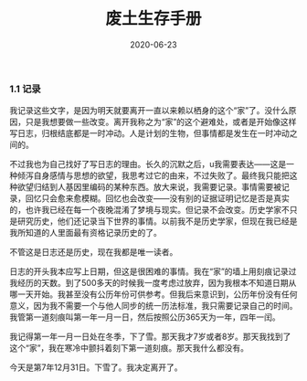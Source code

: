 ﻿---
layout: post
title: 废土生存手册
date: 2020-06-23
Author: GreatSeal
categories: 长篇
tags: [小说]
comments: false
toc: true
pinned: false
---

### 1.1 记录

我记录这些文字，是因为明天就要离开一直以来赖以栖身的这个“家”了。没什么原因，只是我想要做一些改变。离开我称之为“家”的这个避难处，或者是开始像这样写日志，归根结底都是一时冲动。人是计划的生物，但事情都是发生在一时冲动之间的。

不过我也为自己找好了写日志的理由。长久的沉默之后，u我需要表达——这是一种倾泻自身感情与思想的欲望，我思考过它的由来，不过失败了。最终我只能把这种欲望归结到人基因里编码的某种东西。放大来说，我需要记录。事情需要被记录，回忆只会愈来愈模糊。回忆也会改变——没有别的证据证明记忆是否是真实的，也许我已经在每一个夜晚混淆了梦境与现实。但记录不会改变。历史学家不只是研究历史，他们还记录当下世界的事情。以前我不是历史学家，但现在我已经是我所知道的人里面最有资格记录历史的了。

不管这是日志还是历史，现在我都是唯一读者。

日志的开头我本应写上日期，但这是很困难的事情。我在“家”的墙上用刻痕记录过我经历的天数。到了500多天的时候我一度考虑过放弃，因为我根本不知道日期从哪一天开始。我甚至没有公历年份可供参考。但我后来意识到，公历年份没有任何意义，因为我不需要一个与他人同步的统一历法标准，我只需要记录自己的时间。我管第一道刻痕叫第一年一月一日，然后按照公历365天为一年，四年一闰。

我记得第一年一月一日处在冬季，下了雪。那天我才7岁或者8岁。那天我找到了这个“家”，我在寒冷中颤抖着刻下第一道刻痕。那天我什么都没有。

今天是第7年12月31日。下雪了。我决定离开了。
